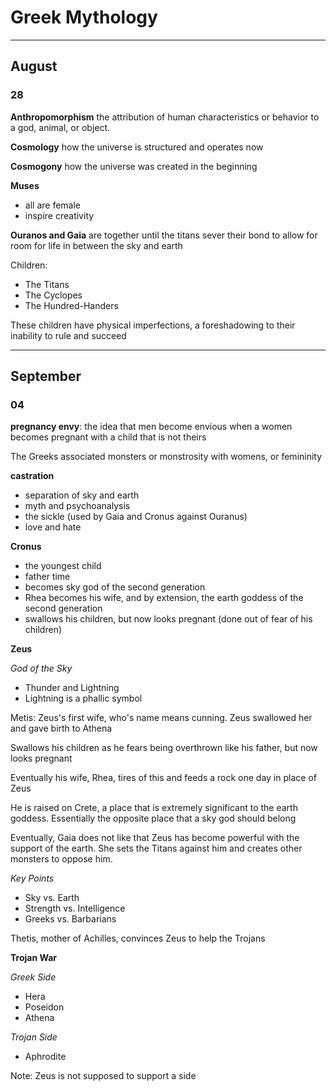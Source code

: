  # Greek Mythology

---

## August

### 28

**Anthropomorphism** the attribution of human characteristics or behavior to a god, animal, or object.

**Cosmology** how the universe is structured and operates now

**Cosmogony** how the universe was created in the beginning

**Muses** 

- all are female
- inspire creativity

**Ouranos and Gaia** are together until the titans sever their bond to allow for room for life in between the sky and earth

Children:

- The Titans
- The Cyclopes
- The Hundred-Handers

These children have physical imperfections, a foreshadowing to their inability to rule and succeed

---

## September

### 04

**pregnancy envy**: the idea that men become envious when a women becomes pregnant with a child that is not theirs

The Greeks associated monsters or monstrosity with womens, or femininity 

**castration**

- separation of sky and earth
- myth and psychoanalysis
- the sickle (used by Gaia and Cronus against Ouranus)
- love and hate

**Cronus**

- the youngest child
- father time
- becomes sky god of the second generation
- Rhea becomes his wife, and by extension, the earth goddess of the second generation
- swallows his children, but now looks pregnant (done out of fear of his children)

**Zeus** 

*God of the Sky*

- Thunder and Lightning
- Lightning is a phallic symbol

Metis: Zeus's first wife, who's name means cunning. Zeus swallowed her and gave birth to Athena

Swallows his children as he fears being overthrown like his father, but now looks pregnant

Eventually his wife, Rhea, tires of this and feeds a rock one day in place of Zeus

He is raised on Crete, a place that is extremely significant to the earth goddess. Essentially the opposite place that a sky god should belong

Eventually, Gaia does not like that Zeus has become powerful with the support of the earth. She sets the Titans against him and creates other monsters to oppose him.

*Key Points*

- Sky vs. Earth
- Strength vs. Intelligence
- Greeks vs. Barbarians

Thetis, mother of Achilles, convinces Zeus to help the Trojans

**Trojan War**

*Greek Side*

- Hera
- Poseidon
- Athena

*Trojan Side*

- Aphrodite

Note: Zeus is not supposed to support a side